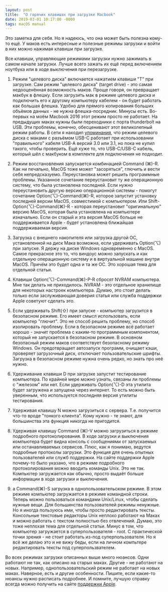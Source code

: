 ```yaml
---
layout: post
title:  "О горячих клавишах при загрузке Macbook"
date: 2019-03-01 10:17:00 -0000
tags: macOS manual
---
```


Это заметка для себя. Но я надеюсь, что она может быть полезна кому-то ещё. У маков есть интересные и полезные режимы загрузки и войти в них можно нажимая клавиши при загрузке.

Все клавиши, управляющие режимами загрузки нужно зажимать в самом начале загрузки. Лучше всего зажать их ещё перед включением ноутбука или в ходе выключения при перезагрузке.

1. Режим "целевого диска" включается нажатием клавиши "T" при загрузке. Сам режим "целевого диска" (target drive) - это самая недооценённая возможность маков. Проще говоря, он превращает макбук в флешку. Если загрузить мак в режиме целевого диска и подключить его к другому компьютеру кабелем - он будет работать как большая флешка. Удобно для прямого копирования больших объёмов данных - не нужна флешка-посредник. Минусы есть. Во-первых на моём Macbook 2016 этот режим просто не работает. На предыдущих маках нужны были переходники с порта thunderbolt на USB. Эти проблемы, конечно, обесценивают этот великолепный режим работы. В сети я находил [упоминания](https://www.macworld.com/article/2911813/got-a-new-macbook-usb-target-disk-mode-works-with-the-right-cable-which-apple-doesnt-sell.html), что режим целевого диска с маками с разъёмом USB-C работает при использовании "правильного" кабеля USB-A версий 3.0 или 3.1, но пока не купил такого, чтобы проверить. Ещё хуже то, что USB-C/USB-C кабель, который шёл с макбуком в комплекте для подключения не подходит.

2. Режим восстановления запускается комбинацией Command (⌘)-R. Как ни печально, MacOS тоже может "засоряться", глючить и вести себя непредсказуемо. Переустановка может решить программные проблемы. Указанное сочетание переустановит ту же операционную систему, что была установлена последней. Если нужно переустановить другую версию операционной системы - помогут сочетание Option(⌥)-Command(⌘)-R, которое запустит установку последней версии MacOS, совместимой с компьютером. Или Shift-Option(⌥)-Command(⌘)-R - которая переустановит "оригинальную" версию MacOS, которая была установлена на компьютере изначально. Если он старый и эта версия MacOS больше не поддерживается Apple - будет установлена ближайшая поддерживаемая версия.

3. Загрузка с внешнего накопителя или загрузка другой ОС, установленной на диск Мака возможна, если удерживать Option(⌥) при запуске. Я держу на диске Windows одновременно с MacOS. Самое прекрасное это то, что виндоус можно запускать и как отдельную операционную систему и в виртуальной машине внутри MacOS. Причём это будет одна и та же ОС. Это хорошая тема для отдельной статьи.

4. Клавиши Option(⌥)-Command(⌘)-P-R сбросят NVRAM компьютера. Мне так делать не приходилось. NVRAM - это отдельное хранилище для некоторых настроек компьютера. Думаю, это стоит делать только если заслуживающая доверия статья или служба поддержки Apple советуют сделать это.

5. Если удерживать Shift(⇧) при запуске - компьютер загрузится в безопасном режиме. Его имеет смысл использовать, если компьютер "глючит". Это не способ решить проблему, но способ изолировать проблему. Если в безопасном режиме всё работает хорошо - значит проблема с каким-то программным компонентом, который не запускается в безопасном режиме. В основном безопасный режим маков соответствует безопасному режиму Windows. Он предотвращает автозапуск программ, очищает кэши, проверяет загрузочный диск, отключает пользовательские шрифты. Загрузка в безопасном режиме нужна очень редко, но знать про неё нужно.

6. Удерживание клавиши D при загрузке запустит тестирование компьютера. По крайней мере можно узнать, связаны ли проблемы с "железом" или нет. Если удерживать Option(⌥)-D эта утилита будет загружена и запущена через интернет. То есть можно быть уверенным, что используется последняя версия утилиты тестирования.

7. Удерживая клавишу N можно загрузиться с сервера. Т.е. получится что-то вроде "тонкого клиента". Кому нужно - те знают, для большинства эта функция никогда не пригодится.

8. Удерживая клавишу Command (⌘)-V можно загрузиться в режиме подробного протоколирования. В ходе загрузки и выключения компьютера будет видна консоль с сообщениями от запускаемых или останавливаемых сервисов. Плюс, как я понимаю, ведутся подробные протоколы загрузки. Это функция для очень опытных пользователей или служб поддержки. На сайте поддержки Apple почему-то было указано, что в режиме подробного протоколирования можно вводить команды Unix. Это не так. Компьютер загружается как обычно, просто выдаёт больше информации в ходе загрузки и выключения.

9. а Command(⌘)-S загрузка в однопользовательском режиме. В этом режиме компьютер загружается в режиме командной строки. Теперь можно пользоваться командами Unix/Linux, чтобы сделать нужные вещи. Для большинства пользователей режимы ненужные. Но я иногда пользуюсь ими, чтобы просто редактировать тексты. Консольные текстовые редакторы Unix неплохо работают на Маках и можно работать с текстом полностью без отвлечений. Думаю, это тоже неплохая тема для отдельной статьи. Минус в том, что компьютер загружается в суперпользователя - root. С практической точки зрения - не стоит работать из-под суперпользователя. Но я всё же делаю это и не вижу беды, если на личном компьтере редактировать тексты под суперпользвателем.

Во всех режимах загрузки описанных выше много нюансов. Одни работают не так, как описано на старых маках. Другие - не работают на новых. Например, однопользовательский режим не работает на новых маках. Наверное, есть и другие особенности. Пишите, если какие-то нюансы нужно расписать подробнее. И помните, лучшую справку всегда можно получить на сайте [поддержки Apple](https://support.apple.com/).